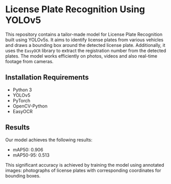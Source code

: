  # License Plate Recognition Using YOLOv5
 
This repository contains a tailor-made model for License Plate Recognition built using YOLOv5s. It aims to identify license plates from various vehicles and draws a bounding box around the detected license plate. Additionally, it uses the `EasyOCR` library to extract the registration number from the detected plates. The model works efficiently on photos, videos and also real-time footage from cameras.


## Installation Requirements 

- Python 3
- YOLOv5
- PyTorch 
- OpenCV-Python
- EasyOCR


## Results 

Our model achieves the following results:
- mAP50: 0.906
- mAP50-95: 0.513


This significant accuracy is achieved by training the model using annotated images: photographs of license plates with corresponding coordinates for bounding boxes.
